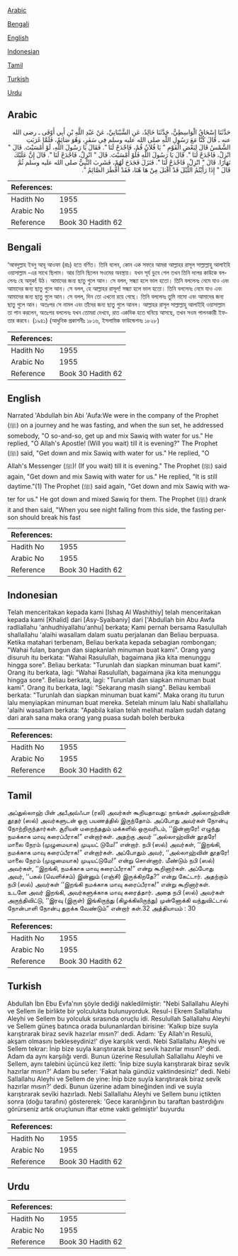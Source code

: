 [Arabic](#arabic)

[Bengali](#bengali)

[English](#english)

[Indonesian](#indonesian)

[Tamil](#tamil)

[Turkish](#turkish)

[Urdu](#urdu)

## Arabic


<div dir="rtl" lang="ar" style={{fontSize:'larger',backgroundColor:'#f8f9fa',padding:20}}>
حَدَّثَنَا إِسْحَاقُ الْوَاسِطِيُّ، حَدَّثَنَا خَالِدٌ، عَنِ الشَّيْبَانِيِّ، عَنْ عَبْدِ اللَّهِ بْنِ أَبِي أَوْفَى ـ رضى الله عنه ـ قَالَ كُنَّا مَعَ رَسُولِ اللَّهِ صلى الله عليه وسلم فِي سَفَرٍ، وَهُوَ صَائِمٌ، فَلَمَّا غَرَبَتِ الشَّمْسُ قَالَ لِبَعْضِ الْقَوْمِ ‏"‏ يَا فُلاَنُ قُمْ، فَاجْدَحْ لَنَا ‏"‏‏.‏ فَقَالَ يَا رَسُولَ اللَّهِ، لَوْ أَمْسَيْتَ‏.‏ قَالَ ‏"‏ انْزِلْ، فَاجْدَحْ لَنَا ‏"‏‏.‏ قَالَ يَا رَسُولَ اللَّهِ فَلَوْ أَمْسَيْتَ‏.‏ قَالَ ‏"‏ انْزِلْ، فَاجْدَحْ لَنَا ‏"‏‏.‏ قَالَ إِنَّ عَلَيْكَ نَهَارًا‏.‏ قَالَ ‏"‏ انْزِلْ، فَاجْدَحْ لَنَا ‏"‏‏.‏ فَنَزَلَ فَجَدَحَ لَهُمْ، فَشَرِبَ النَّبِيُّ صلى الله عليه وسلم ثُمَّ قَالَ ‏"‏ إِذَا رَأَيْتُمُ اللَّيْلَ قَدْ أَقْبَلَ مِنْ هَا هُنَا، فَقَدْ أَفْطَرَ الصَّائِمُ ‏"‏‏.‏
</div>
<div style={{backgroundColor:'#f8f9fa',padding:20, marginBottom: 10}}><table> <thead> <tr> <th>References:</th> <th></th> </tr> </thead> <tbody><tr><td>Hadith No</td><td>1955</td></tr><tr><td>Arabic No</td><td>1955</td></tr><tr><td>Reference</td><td>Book 30 Hadith 62</td></tr></tbody></table></div>

## Bengali


<div dir="ltr" lang="bn" style={{fontSize:'larger',backgroundColor:'#f8f9fa',padding:20}}>
‘আবদুল্লাহ ইবনু আবূ আওফা (রাঃ) হতে বর্ণিত। তিনি বলেন, কোন এক সফরে আমরা আল্লাহর রাসূল সাল্লাল্লাহু আলাইহি ওয়াসাল্লাম -এর সাথে ছিলাম। আর তিনি ছিলেন সওমের অবস্থায়। যখন সূর্য ডুবে গেল তখন তিনি দলের কাউকে বললেনঃ হে অমুক! উঠ। আমাদের জন্য ছাতু গুলে আন। সে বলল, সন্ধ্যা হলে ভাল হতো। তিনি বললেনঃ নেমে যাও এবং আমাদের জন্য ছাতু গুলে আন। সে বলল, হে আল্লাহর রাসূল! সন্ধ্যা হলে ভাল হতো। তিনি বললেনঃ নেমে যাও এবং আমাদের জন্য ছাতু গুলে আন। সে বলল, দিন তো এখনো রয়ে গেছে। তিনি বললেনঃ তুমি নামো এবং আমাদের জন্য ছাতু গুলে আন। অতঃপর সে নামল এবং তাঁদের জন্য ছাতু গুলে আনল। আল্লাহর রাসূল সাল্লাল্লাহু আলাইহি ওয়াসাল্লাম তা পান করলেন, অতঃপর বললেনঃ যখন তোমরা দেখবে, রাত একদিক হতে ঘনিয়ে আসছে, তখন সওম পালনকারী ইফতার করবে। (১৯৪১) (আধুনিক প্রকাশনীঃ ১৮১৬, ইসলামিক ফাউন্ডেশনঃ ১৮২৮)
</div>
<div style={{backgroundColor:'#f8f9fa',padding:20, marginBottom: 10}}><table> <thead> <tr> <th>References:</th> <th></th> </tr> </thead> <tbody><tr><td>Hadith No</td><td>1955</td></tr><tr><td>Arabic No</td><td>1955</td></tr><tr><td>Reference</td><td>Book 30 Hadith 62</td></tr></tbody></table></div>

## English


<div dir="ltr" lang="en" style={{fontSize:'larger',backgroundColor:'#f8f9fa',padding:20}}>
Narrated 'Abdullah bin Abi 'Aufa:We were in the company of the Prophet (ﷺ) on a journey and he was fasting, and when the sun set, he addressed somebody, "O so-and-so, get up and mix Sawiq with water for us." He replied, "O Allah's Apostle! (Will you wait) till it is evening?" The Prophet (ﷺ) said, "Get down and mix Sawiq with water for us." He replied, "O Allah's Messenger (ﷺ)! (If you wait) till it is evening." The Prophet (ﷺ) said again, "Get down and mix Sawiq with water for us." He replied, "It is still daytime."(1) The Prophet (ﷺ) said again, "Get down and mix Sawiq with water for us." He got down and mixed Sawiq for them. The Prophet (ﷺ) drank it and then said, "When you see night falling from this side, the fasting person should break his fast
</div>
<div style={{backgroundColor:'#f8f9fa',padding:20, marginBottom: 10}}><table> <thead> <tr> <th>References:</th> <th></th> </tr> </thead> <tbody><tr><td>Hadith No</td><td>1955</td></tr><tr><td>Arabic No</td><td>1955</td></tr><tr><td>Reference</td><td>Book 30 Hadith 62</td></tr></tbody></table></div>

## Indonesian


<div dir="ltr" lang="id" style={{fontSize:'larger',backgroundColor:'#f8f9fa',padding:20}}>
Telah menceritakan kepada kami [Ishaq Al Washithiy] telah menceritakan kepada kami [Khalid] dari [Asy-Syaibaniy] dari ['Abdullah bin Abu Awfa radliallahu 'anhudhiyallahu'anhu] berkata; Kami pernah bersama Rasulullah shallallahu 'alaihi wasallam dalam suatu perjalanan dan Beliau berpuasa. Ketika matahari terbenam, Beliau berkata kepada sebagian rombongan; "Wahai fulan, bangun dan siapkanlah minuman buat kami". Orang yang disuruh itu berkata: "Wahai Rasulullah, bagaimana jika kita menunggu hingga sore". Beliau berkata: "Turunlah dan siapkan minuman buat kami". Orang itu berkata, lagi: "Wahai Rasulullah, bagaimana jika kita menunggu hingga sore". Beliau berkata, lagi: "Turunlah dan siapkan minuman buat kami". Orang itu berkata, lagi: "Sekarang masih siang". Beliau kembali berkata: "Turunlah dan siapkan minuman buat kami". Maka orang itu turun lalu menyiapkan minuman buat mereka. Setelah minum lalu Nabi shallallahu 'alaihi wasallam berkata: "Apabila kalian telah melihat malam sudah datang dari arah sana maka orang yang puasa sudah boleh berbuka
</div>
<div style={{backgroundColor:'#f8f9fa',padding:20, marginBottom: 10}}><table> <thead> <tr> <th>References:</th> <th></th> </tr> </thead> <tbody><tr><td>Hadith No</td><td>1955</td></tr><tr><td>Arabic No</td><td>1955</td></tr><tr><td>Reference</td><td>Book 30 Hadith 62</td></tr></tbody></table></div>

## Tamil


<div dir="ltr" lang="ta" style={{fontSize:'larger',backgroundColor:'#f8f9fa',padding:20}}>
அப்துல்லாஹ் பின் அபீஅவ்ஃபா (ரலி) அவர்கள் கூறியதாவது: நாங்கள் அல்லாஹ்வின் தூதர் (ஸல்) அவர்களுடன் ஒரு பயணத்தில் இருந்தோம். அப்போது அவர்கள் நோன்பு நோற்றிருந்தார்கள். சூரியன் மறைந்ததும் மக்களில் ஒருவரிடம், ‘‘இன்னாரே! எழுந்து நமக்காக மாவு கரைப்பீராக!” என்றார்கள். அதற்கு அவர் ‘‘அல்லாஹ்வின் தூதரே! மாலை நேரம் (முழுமையாக) முடியட் டுமே!” என்றார். நபி (ஸல்) அவர்கள், ‘‘இறங்கி, நமக்காக மாவு கரைப்பீராக!” என்றார்கள். அப்போதும் அவர், ‘‘அல்லாஹ்வின் தூதரே! மாலை நேரம் (முழுமையாக) முடியட்டுமே!” என்று சொன்னார். மீண்டும் நபி (ஸல்) அவர்கள், ‘‘இறங்கி, நமக்காக மாவு கரைப்பீராக!” என்று கூறினார்கள். அப்போது அவர், ‘‘பகல் (வெளிச்சம்) இன்னும் (எஞ்சி) இருக்கிறதே?” என்று கேட்டார். அதற்கும் நபி (ஸல்) அவர்கள் ‘‘இறங்கி நமக்காக மாவு கரைப்பீராக!” என்று கூறினார்கள். உடனே அவர் இறங்கி, அவர்களுக்காக மாவு கரைத்தார். அதை நபி (ஸல்) அவர்கள் அருந்திவிட்டு, ‘‘இரவு (இருள்) இங்கிருந்து (கிழக்கிலிருந்து) முன்னோக்கி வந்துவிட்டால் நோன்பாளி நோன்பு துறக்க வேண்டும்” என்றார் கள்.32 அத்தியாயம் : 30
</div>
<div style={{backgroundColor:'#f8f9fa',padding:20, marginBottom: 10}}><table> <thead> <tr> <th>References:</th> <th></th> </tr> </thead> <tbody><tr><td>Hadith No</td><td>1955</td></tr><tr><td>Arabic No</td><td>1955</td></tr><tr><td>Reference</td><td>Book 30 Hadith 62</td></tr></tbody></table></div>

## Turkish


<div dir="ltr" lang="tr" style={{fontSize:'larger',backgroundColor:'#f8f9fa',padding:20}}>
Abdullah İbn Ebu Evfa'nın şöyle dediği nakledilmiştir: "Nebi Sallallahu Aleyhi ve Sellem ile birlikte bir yolculukta bulunuyorduk. Resul-i Ekrem Sallallahu Aleyhi ve Sellem bu yolculuk sırasında oruçlu idi. Resulullah Sallallahu Aleyhi ve Sellem güneş batınca orada bulunanlardan birisine: 'Kalkıp bize suyla karıştırarak biraz sevik hazırlar mısın?' dedi. Adam: 'Ey Allah'ın Resulü, akşam olmasını bekleseydiniz!' diye karşılık verdi. Nebi Sallallahu Aleyhi ve Sellem tekrar: İnip bize suyla karıştırarak biraz sevik hazırlar mısın?' dedi. Adam da aynı karşılığı verdi. Bunun üzerine Resulullah Sallallahu Aleyhi ve Sellem, aynı talebini üçüncü kez iletti: 'İnip bize suyla karıştırarak biraz sevîk hazırlar mısın?' Adam bu sefer: 'Fakat hala gündüz vaktindesiniz!' dedi. Nebi Sallallahu Aleyhi ve Sellem de yine: İnip bize suyla karıştırarak biraz sevîk hazırlar mısın?' dedi. Bunun üzerine adam bineğinden indi ve suyla karıştırarak sevîki hazırladı. Nebi Sallallahu Aleyhi ve Sellem bunu içtikten sonra (doğu tarafını) göstererek: 'Gece karanlığının bu taraftan bastırdığını görürseniz artık oruçlunun iftar etme vakti gelmiştir' buyurdu
</div>
<div style={{backgroundColor:'#f8f9fa',padding:20, marginBottom: 10}}><table> <thead> <tr> <th>References:</th> <th></th> </tr> </thead> <tbody><tr><td>Hadith No</td><td>1955</td></tr><tr><td>Arabic No</td><td>1955</td></tr><tr><td>Reference</td><td>Book 30 Hadith 62</td></tr></tbody></table></div>

## Urdu


<div dir="rtl" lang="ur" style={{fontSize:'larger',backgroundColor:'#f8f9fa',padding:20}}>

</div>
<div style={{backgroundColor:'#f8f9fa',padding:20, marginBottom: 10}}><table> <thead> <tr> <th>References:</th> <th></th> </tr> </thead> <tbody><tr><td>Hadith No</td><td>1955</td></tr><tr><td>Arabic No</td><td>1955</td></tr><tr><td>Reference</td><td>Book 30 Hadith 62</td></tr></tbody></table></div>